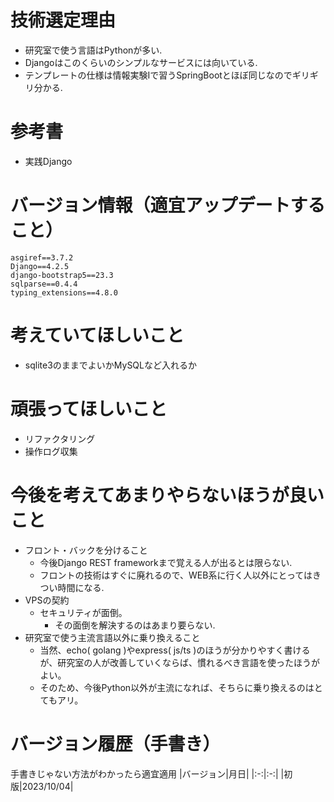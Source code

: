 # 技術選定理由
* 研究室で使う言語はPythonが多い.
* Djangoはこのくらいのシンプルなサービスには向いている.
* テンプレートの仕様は情報実験Iで習うSpringBootとほぼ同じなのでギリギリ分かる.

# 参考書
* 実践Django

# バージョン情報（適宜アップデートすること）
```
asgiref==3.7.2
Django==4.2.5
django-bootstrap5==23.3
sqlparse==0.4.4
typing_extensions==4.8.0
```

# 考えていてほしいこと
* sqlite3のままでよいかMySQLなど入れるか

# 頑張ってほしいこと
* リファクタリング
* 操作ログ収集

# 今後を考えてあまりやらないほうが良いこと
* フロント・バックを分けること
  * 今後Django REST frameworkまで覚える人が出るとは限らない.
  * フロントの技術はすぐに廃れるので、WEB系に行く人以外にとってはきつい時間になる.
* VPSの契約
  * セキュリティが面倒。
    * その面倒を解決するのはあまり要らない.
* 研究室で使う主流言語以外に乗り換えること
  * 当然、echo( golang )やexpress( js/ts )のほうが分かりやすく書けるが、研究室の人が改善していくならば、慣れるべき言語を使ったほうがよい。
  * そのため、今後Python以外が主流になれば、そちらに乗り換えるのはとてもアリ。

# バージョン履歴（手書き）
手書きじゃない方法がわかったら適宜適用
|バージョン|月日|
|:-:|:-:|
|初版|2023/10/04|